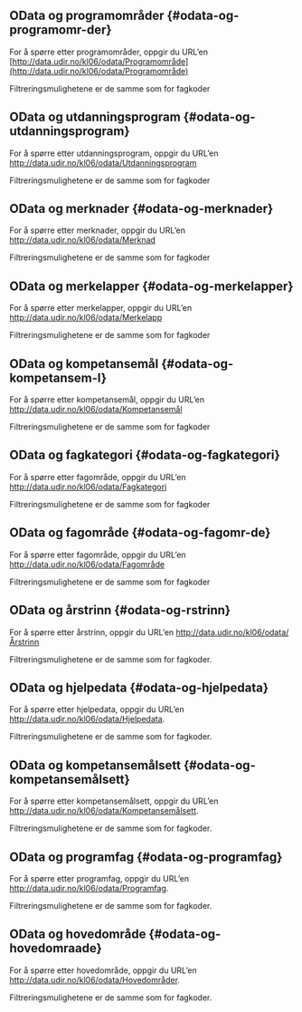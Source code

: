 ## OData og programområder {#odata-og-programomr-der}

For å spørre etter programområder, oppgir du URL’en [http://data.udir.no/kl06/odata/Programområde](http://data.udir.no/kl06/odata/Programområde)

Filtreringsmulighetene er de samme som for fagkoder

## OData og utdanningsprogram {#odata-og-utdanningsprogram}

For å spørre etter utdanningsprogram, oppgir du URL’en http://data.udir.no/kl06/odata/Utdanningsprogram

Filtreringsmulighetene er de samme som for fagkoder

## OData og merknader {#odata-og-merknader}

For å spørre etter merknader, oppgir du URL’en http://data.udir.no/kl06/odata/Merknad

Filtreringsmulighetene er de samme som for fagkoder

## OData og merkelapper {#odata-og-merkelapper}

For å spørre etter merkelapper, oppgir du URL’en http://data.udir.no/kl06/odata/Merkelapp

Filtreringsmulighetene er de samme som for fagkoder

## OData og kompetansemål {#odata-og-kompetansem-l}

For å spørre etter kompetansemål, oppgir du URL’en http://data.udir.no/kl06/odata/Kompetansemål

Filtreringsmulighetene er de samme som for fagkoder

## OData og fagkategori {#odata-og-fagkategori}

For å spørre etter fagområde, oppgir du URL’en http://data.udir.no/kl06/odata/Fagkategori

Filtreringsmulighetene er de samme som for fagkoder

## OData og fagområde {#odata-og-fagomr-de}

For å spørre etter fagområde, oppgir du URL’en http://data.udir.no/kl06/odata/Fagområde

Filtreringsmulighetene er de samme som for fagkoder

## OData og årstrinn {#odata-og-rstrinn}

For å spørre etter årstrinn, oppgir du URL’en http://data.udir.no/kl06/odata/Årstrinn

Filtreringsmulighetene er de samme som for fagkoder.

## OData og hjelpedata {#odata-og-hjelpedata}

For å spørre etter hjelpedata, oppgir du URL’en http://data.udir.no/kl06/odata/Hjelpedata.

Filtreringsmulighetene er de samme som for fagkoder.
## OData og kompetansemålsett {#odata-og-kompetansemålsett}

For å spørre etter kompetansemålsett, oppgir du URL’en http://data.udir.no/kl06/odata/Kompetansemålsett.

Filtreringsmulighetene er de samme som for fagkoder.

## OData og programfag {#odata-og-programfag}

For å spørre etter programfag, oppgir du URL’en http://data.udir.no/kl06/odata/Programfag.

Filtreringsmulighetene er de samme som for fagkoder.

## OData og hovedområde {#odata-og-hovedomraade}

For å spørre etter hovedområde, oppgir du URL’en http://data.udir.no/kl06/odata/Hovedområder.

Filtreringsmulighetene er de samme som for fagkoder.